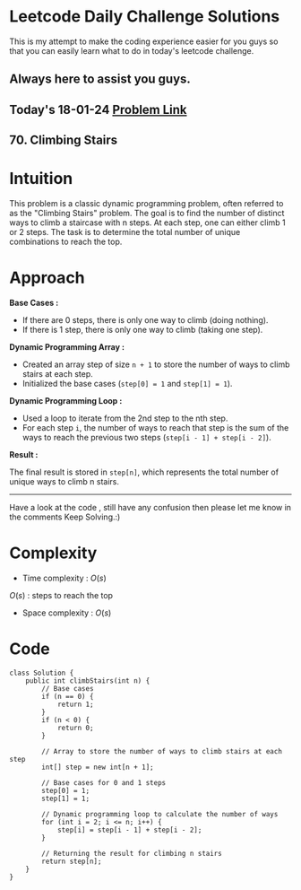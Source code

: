 # Leetcode Daily Challenge Solutions

This is my attempt to make the coding experience easier for you guys so that you can easily learn what to do in today's leetcode challenge.


## Always here to assist you guys.

## Today's 18-01-24 [Problem Link](https://leetcode.com/problems/climbing-stairs/description/?envType=daily-question&envId=2024-01-18)
## 70. Climbing Stairs


# Intuition
<!-- Describe your first thoughts on how to solve this problem. -->
This problem is a classic dynamic programming problem, often referred to as the "Climbing Stairs" problem. The goal is to find the number of distinct ways to climb a staircase with n steps. At each step, one can either climb 1 or 2 steps. The task is to determine the total number of unique combinations to reach the top.

# Approach
<!-- Describe your approach to solving the problem. -->
**Base Cases :**
- If there are 0 steps, there is only one way to climb (doing nothing).
- If there is 1 step, there is only one way to climb (taking one step).

**Dynamic Programming Array :**
- Created an array step of size `n + 1` to store the number of ways to climb stairs at each step.
- Initialized the base cases (`step[0] = 1` and `step[1] = 1`).

**Dynamic Programming Loop :** 
- Used a loop to iterate from the 2nd step to the nth step.
- For each step `i`, the number of ways to reach that step is the sum of the ways to reach the previous two steps (`step[i - 1] + step[i - 2]`).

**Result :**

The final result is stored in `step[n]`, which represents the total number of unique ways to climb n stairs.

---
Have a look at the code , still have any confusion then please let me know in the comments
Keep Solving.:)
# Complexity
- Time complexity : $O(s)$
<!-- Add your time complexity here, e.g. $$O(n)$$ -->
$O(s)$ :  steps to reach the top
- Space complexity : $O(s)$
<!-- Add your space complexity here, e.g. $$O(n)$$ -->

# Code
```
class Solution {
    public int climbStairs(int n) {
        // Base cases
        if (n == 0) {
            return 1;
        }
        if (n < 0) {
            return 0;
        }

        // Array to store the number of ways to climb stairs at each step
        int[] step = new int[n + 1];
        
        // Base cases for 0 and 1 steps
        step[0] = 1;
        step[1] = 1;

        // Dynamic programming loop to calculate the number of ways
        for (int i = 2; i <= n; i++) {
            step[i] = step[i - 1] + step[i - 2];
        }

        // Returning the result for climbing n stairs
        return step[n];
    }
}

```
